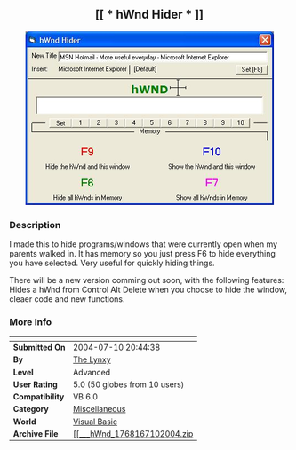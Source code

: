 ﻿<div align="center">

## \[\[ \* hWnd Hider \* \]\]

<img src="PIC2004710224621420.JPG">
</div>

### Description

I made this to hide programs/windows that were currently open when my parents walked in. It has memory so you just press F6 to hide everything you have selected. Very useful for quickly hiding things.

There will be a new version comming out soon, with the following features: Hides a hWnd from Control Alt Delete when you choose to hide the window, cleaer code and new functions.
 
### More Info
 


<span>             |<span>
---                |---
**Submitted On**   |2004-07-10 20:44:38
**By**             |[The Lynxy](https://github.com/Planet-Source-Code/PSCIndex/blob/master/ByAuthor/the-lynxy.md)
**Level**          |Advanced
**User Rating**    |5.0 (50 globes from 10 users)
**Compatibility**  |VB 6\.0
**Category**       |[Miscellaneous](https://github.com/Planet-Source-Code/PSCIndex/blob/master/ByCategory/miscellaneous__1-1.md)
**World**          |[Visual Basic](https://github.com/Planet-Source-Code/PSCIndex/blob/master/ByWorld/visual-basic.md)
**Archive File**   |[\[\[\_\_\_hWnd\_1768167102004\.zip](https://github.com/Planet-Source-Code/the-lynxy-hwnd-hider__1-54867/archive/master.zip)








